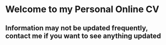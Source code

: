 ﻿# Welcome to my Personal Online CV

## Information may not be updated frequently, contact me if you want to see anything updated
